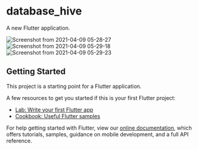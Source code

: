# database_hive

A new Flutter application.

![Screenshot from 2021-04-09 05-28-27](https://user-images.githubusercontent.com/23514917/114123603-4a8e8700-98fb-11eb-84db-9abf48c5f82c.png)
![Screenshot from 2021-04-09 05-29-18](https://user-images.githubusercontent.com/23514917/114123605-4b271d80-98fb-11eb-8e72-e9a1855f9367.png)
![Screenshot from 2021-04-09 05-29-23](https://user-images.githubusercontent.com/23514917/114123607-4bbfb400-98fb-11eb-813a-48778b080698.png)


## Getting Started

This project is a starting point for a Flutter application.

A few resources to get you started if this is your first Flutter project:

- [Lab: Write your first Flutter app](https://flutter.dev/docs/get-started/codelab)
- [Cookbook: Useful Flutter samples](https://flutter.dev/docs/cookbook)

For help getting started with Flutter, view our
[online documentation](https://flutter.dev/docs), which offers tutorials,
samples, guidance on mobile development, and a full API reference.
